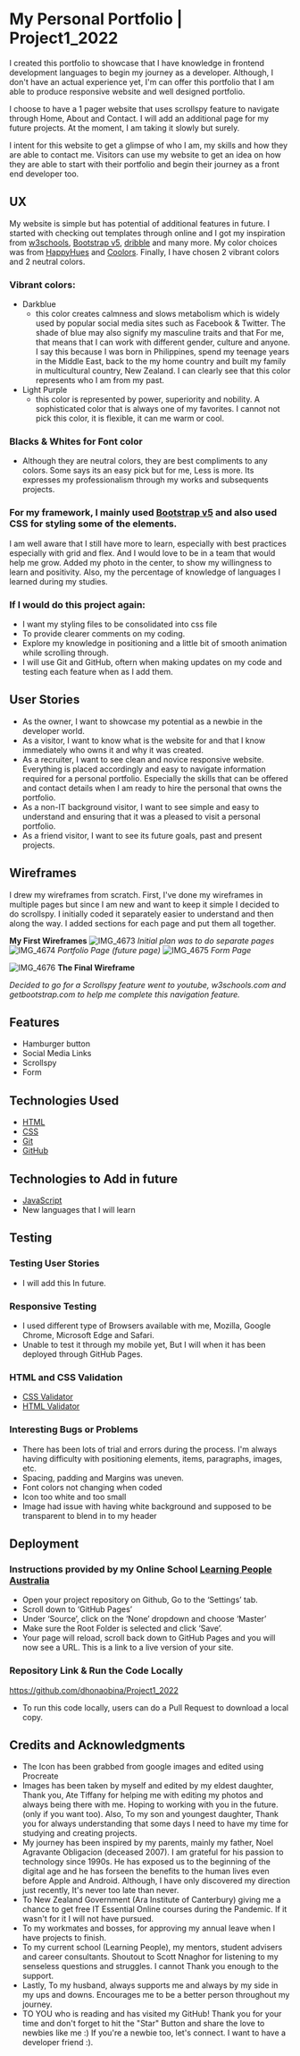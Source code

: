 # My Personal Portfolio | Project1_2022

I created this portfolio to showcase that I have knowledge in frontend development languages to begin my journey as a developer.
Although, I don't have an actual experience yet, I'm can offer this portfolio that I am able to produce responsive website and well designed portfolio.

I choose to have a 1 pager website that uses scrollspy feature to navigate through Home, About and Contact. I will add an additional page for my future projects. At the moment, I am taking it slowly but surely.

I intent for this website to get a glimpse of who I am, my skills and how they are able to contact me.
Visitors can use my website to get an idea on how they are able to start with their portfolio and begin their journey as a front end developer too.

## UX

My website is simple but has potential of additional features in future. I started with checking out templates through online and I got my inspiration from  [w3schools](http://w3schools.com), [Bootstrap v5](http://getbootstrap.com), [dribble](http://dribble.com) and many more.
My color choices was from [HappyHues](http://HappyHues.com)	and [Coolors](http://coolors.com). 
Finally, I have chosen 2 vibrant colors and 2 neutral colors.

### Vibrant colors:
* Darkblue 
  - this color creates calmness and slows metabolism which is widely used by popular social media sites such as Facebook & Twitter. The shade of blue may also signify my masculine traits and that For me, that means that I can work with different gender, culture and anyone. I say this because I was born in Philippines, spend my teenage years in the Middle East, back to the my home country and built my family in multicultural country, New Zealand. I can clearly see that this color represents who I am from my past.
* Light Purple
  - this color is represented by power, superiority and nobility. A sophisticated color that is always one of my favorites. I cannot not pick this color, it is flexible, it can me warm or cool. 
### Blacks & Whites for Font color
  - Although they are neutral colors, they are best compliments to any colors. Some says its an easy pick but for me, Less is more. Its expresses my professionalism through my works and subsequents projects.

### For my framework, I mainly used [Bootstrap v5](https://www.getbootstrap.info/) and also used CSS for styling some of the elements. 
I am well aware that I still have more to learn, especially with best practices especially with grid and flex. And I would love to be in a team that would help me grow. Added my photo in the center, to show my willingness to learn and positivity. Also, my the percentage of knowledge of languages I learned during my studies.

### If I would do this project again:
- I want my styling files to be consolidated into css file 
- To provide clearer comments on my coding.
- Explore my knowledge in positioning and a little bit of smooth animation while scrolling through.
- I will use Git and GitHub, oftern when making updates on my code and testing each feature when as I add them.

## User Stories

* As the owner, I want to showcase my potential as a newbie in the developer world.
* As a visitor, I want to know what is the website for and that I know immediately who owns it and why it was created.
* As a recruiter, I want to see clean and novice responsive website. Everything is placed accordingly and easy to navigate information required for a personal portfolio. Especially the skills that can be offered and contact details when I am ready to hire the personal that owns the portfolio.
* As a non-IT background visitor, I want to see simple and easy to understand and ensuring that it was a pleased to visit a personal portfolio.
* As a friend visitor, I want to see its future goals, past and present projects.

## Wireframes

I drew my wireframes from scratch. First, I've done my wireframes in multiple pages but since I am new and want to keep it simple I decided to do scrollspy. I initially coded it separately easier to understand and then along the way. I added sections for each page and put them all together.

**My First Wireframes**
![IMG_4673](https://user-images.githubusercontent.com/113093370/211264968-1209924e-59c4-4623-8186-c6b7db03960d.jpeg)
*Initial plan was to do separate pages*
![IMG_4674](https://user-images.githubusercontent.com/113093370/211265013-69e30982-e1f1-4791-b74e-e976ff8e41be.jpeg)
*Portfolio Page (future page)*
![IMG_4675](https://user-images.githubusercontent.com/113093370/211265034-895c0202-5caf-4f05-88d1-e653ba86b3a1.jpg)
*Form Page*

![IMG_4676](https://user-images.githubusercontent.com/113093370/211265067-d96791a9-320d-462a-b2e6-7d6a1a6aa6ef.jpg)
**The Final Wireframe**

*Decided to go for a Scrollspy feature went to youtube, w3schools.com and getbootstrap.com to help me complete this navigation feature.*

## Features
- Hamburger button 
- Social Media Links
- Scrollspy
- Form

## Technologies Used
- [HTML](https://developer.mozilla.org/en-US/docs/Glossary/HTML5)
- [CSS](https://developer.mozilla.org/en-US/docs/Glossary/CSS)
- [Git](https://git-scm.com/)
- [GitHub](https://github.com/)

## Technologies to Add in future
- [JavaScript](https://www.javascript.com/)
- New languages that I will learn

## Testing 
### Testing User Stories
- I will add this In future.
### Responsive Testing
- I used different type of Browsers available with me, Mozilla, Google Chrome, Microsoft Edge and Safari.
- Unable to test it through my mobile yet, But I will when it has been deployed through GitHub Pages.

### HTML and CSS Validation
- [CSS Validator](https://jigsaw.w3.org/css-validator/validator)
- [HTML Validator](https://validator.w3.org/#validate_by_input)

### Interesting Bugs or Problems
- There has been lots of trial and errors during the process. I'm always having difficulty with positioning elements, items, paragraphs, images, etc.
- Spacing, padding and Margins was uneven.
- Font colors not changing when coded
- Icon too white and too small 
- Image had issue with having white background and supposed to be transparent to blend in to my header

## Deployment
### Instructions provided by my Online School [Learning People Australia](https://www.learningpeople.com/au/)
- Open your project repository on Github, Go to the ‘Settings’ tab.
- Scroll down to ‘GitHub Pages’
- Under ‘Source’, click on the ‘None’ dropdown and choose ‘Master’
- Make sure the Root Folder is selected and click ‘Save’.
- Your page will reload, scroll back down to GitHub Pages and you will now see a URL.
This is a link to a live version of your site.

### Repository Link & Run the Code Locally
https://github.com/dhonaobina/Project1_2022
- To run this code locally, users can do a Pull Request to download a local copy.

## Credits and Acknowledgments
- The Icon has been grabbed from google images and edited using Procreate
- Images has been taken by myself and edited by my eldest daughter, Thank you, Ate Tiffany for helping me with editing my photos and always being there with me. Hoping to working with you in the future. (only if you want too). Also, To my son and youngest daughter, Thank you for always understanding that some days I need to have my time for studying and creating projects.
- My journey has been inspired by my parents, mainly my father, Noel Agravante Obligacion (deceased 2007). I am grateful for his passion to technology since 1990s. He has exposed us to the beginning of the digital age and he has forseen the benefits to the human lives even before Apple and Android. Although, I have only discovered my direction just recently, It's never too late than never.
- To New Zealand Government (Ara Institute of Canterbury) giving me a chance to get free IT Essential Online courses during the Pandemic. If it wasn't for it I will not have pursued. 
- To my workmates and bosses, for approving my annual leave when I have projects to finish.
- To my current school (Learning People), my mentors, student advisers and career consultants. Shoutout to Scott Nnaghor for listening to my senseless questions and struggles. I cannot Thank you enough to the support.
- Lastly, To my husband, always supports me and always by my side in my ups and downs. Encourages me to be a better person throughout my journey. 
- TO YOU who is reading and has visited my GitHub! Thank you for your time and don't forget to hit the "Star" Button and share the love to newbies like me :) If you're a newbie too, let's connect. I want to have a developer friend :).


